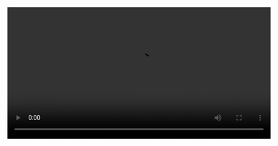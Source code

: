 <video width="600" controls>
  <source src="/demo.mp4" type="video/mp4" />
  Your browser does not support the video tag.
</video>